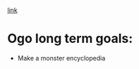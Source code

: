 [link](https://docs.google.com/document/d/1f7P-bxpa8UbrQG8pJ12p1RPoXxVjug8F8W4PjeVBEYY/edit?usp=sharing)

# Ogo long term goals:

-   Make a monster encyclopedia
